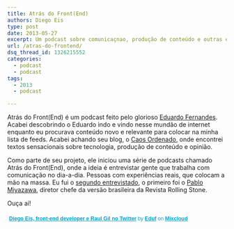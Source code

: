 ```yaml
---
title: Atrás do Front(End)
authors: Diego Eis
type: post
date: 2013-05-27
excerpt: Um podcast sobre comunicaçnao, produção de conteúdo e outras experiências.
url: /atras-do-frontend/
dsq_thread_id: 1326215552
categories:
  - podcast
  - podcast
tags:
  - 2013
  - podcast

---
```

Atrás do Front(End) é um podcast feito pelo glorioso [Eduardo Fernandes][1]. Acabei descobrindo o Eduardo indo e vindo nesse mundão de internet enquanto eu procurava conteúdo novo e relevante para colocar na minha lista de feeds. Acabei achando seu blog, o [Caos Ordenado][2], onde encontrei textos sensacionais sobre tecnologia, produção de conteúdo e opinião.

Como parte de seu projeto, ele iniciou uma série de podcasts chamado Atrás do Front(End), onde a ideia é entrevistar gente que trabalha com comunicação no dia-a-dia. Pessoas com experiências reais, que colocam a mão na massa. Eu fui o [segundo entrevistado][3], o primeiro foi o [Pablo Miyazawa][4], diretor chefe da versão brasileira da Revista Rolling Stone.

Ouça aí!



<div style="clear:both; height:3px; width:auto;">
</div>

<p style="display:block; font-size:12px; font-family:Helvetica, Arial, sans-serif; margin:0; padding: 3px 4px; color:#02a0c7; width:auto;">
  <a href="https://www.mixcloud.com/eduf/diego-eis-front-end-developer-e-raul-gil-no-twitter/?utm_source=widget&utm_medium=web&utm_campaign=base_links&utm_term=resource_link" target="_blank" style="color:#02a0c7; font-weight:bold;">Diego Eis, front-end developer e Raul Gil no Twitter</a><span> by </span><a href="https://www.mixcloud.com/eduf/?utm_source=widget&utm_medium=web&utm_campaign=base_links&utm_term=profile_link" target="_blank" style="color:#02a0c7; font-weight:bold;">Eduf</a><span> on </span><a href="https://www.mixcloud.com/?utm_source=widget&#038;utm_medium=web&#038;utm_campaign=base_links&#038;utm_term=homepage_link" target="_blank" style="color:#02a0c7; font-weight:bold;"> Mixcloud</a>
</p>

<div style="clear:both; height:3px;">
</div>

 [1]: https://twitter.com/eduf
 [2]: https://caosordenado.com/
 [3]: https://caosordenado.com/atras-do-front-End-diego-eis/
 [4]: https://caosordenado.com/atras-do-front/